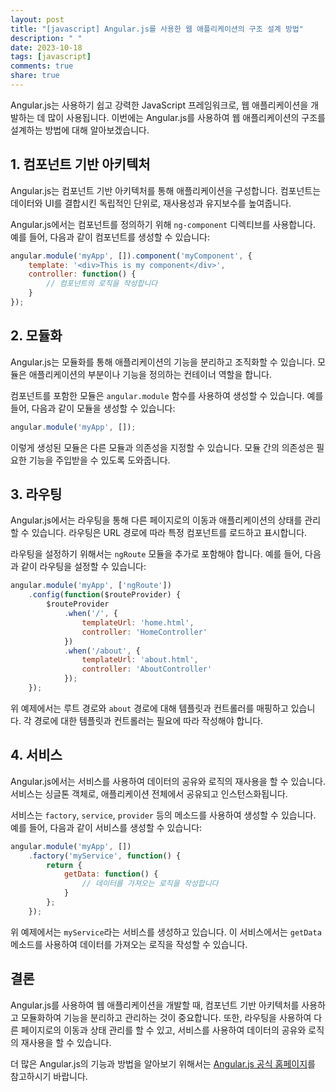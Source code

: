```yaml
---
layout: post
title: "[javascript] Angular.js를 사용한 웹 애플리케이션의 구조 설계 방법"
description: " "
date: 2023-10-18
tags: [javascript]
comments: true
share: true
---
```


Angular.js는 사용하기 쉽고 강력한 JavaScript 프레임워크로, 웹 애플리케이션을 개발하는 데 많이 사용됩니다. 이번에는 Angular.js를 사용하여 웹 애플리케이션의 구조를 설계하는 방법에 대해 알아보겠습니다.

## 1. 컴포넌트 기반 아키텍처

Angular.js는 컴포넌트 기반 아키텍처를 통해 애플리케이션을 구성합니다. 컴포넌트는 데이터와 UI를 결합시킨 독립적인 단위로, 재사용성과 유지보수를 높여줍니다. 

Angular.js에서는 컴포넌트를 정의하기 위해 `ng-component` 디렉티브를 사용합니다. 예를 들어, 다음과 같이 컴포넌트를 생성할 수 있습니다:

```javascript
angular.module('myApp', []).component('myComponent', {
    template: '<div>This is my component</div>',
    controller: function() {
        // 컴포넌트의 로직을 작성합니다
    }
});
```

## 2. 모듈화

Angular.js는 모듈화를 통해 애플리케이션의 기능을 분리하고 조직화할 수 있습니다. 모듈은 애플리케이션의 부분이나 기능을 정의하는 컨테이너 역할을 합니다. 

컴포넌트를 포함한 모듈은 `angular.module` 함수를 사용하여 생성할 수 있습니다. 예를 들어, 다음과 같이 모듈을 생성할 수 있습니다:

```javascript
angular.module('myApp', []);
```

이렇게 생성된 모듈은 다른 모듈과 의존성을 지정할 수 있습니다. 모듈 간의 의존성은 필요한 기능을 주입받을 수 있도록 도와줍니다.

## 3. 라우팅

Angular.js에서는 라우팅을 통해 다른 페이지로의 이동과 애플리케이션의 상태를 관리할 수 있습니다. 라우팅은 URL 경로에 따라 특정 컴포넌트를 로드하고 표시합니다.

라우팅을 설정하기 위해서는 `ngRoute` 모듈을 추가로 포함해야 합니다. 예를 들어, 다음과 같이 라우팅을 설정할 수 있습니다:

```javascript
angular.module('myApp', ['ngRoute'])
    .config(function($routeProvider) {
        $routeProvider
            .when('/', {
                templateUrl: 'home.html',
                controller: 'HomeController'
            })
            .when('/about', {
                templateUrl: 'about.html',
                controller: 'AboutController'
            });
    });
```

위 예제에서는 루트 경로와 `about` 경로에 대해 템플릿과 컨트롤러를 매핑하고 있습니다. 각 경로에 대한 템플릿과 컨트롤러는 필요에 따라 작성해야 합니다.

## 4. 서비스

Angular.js에서는 서비스를 사용하여 데이터의 공유와 로직의 재사용을 할 수 있습니다. 서비스는 싱글톤 객체로, 애플리케이션 전체에서 공유되고 인스턴스화됩니다.

서비스는 `factory`, `service`, `provider` 등의 메소드를 사용하여 생성할 수 있습니다. 예를 들어, 다음과 같이 서비스를 생성할 수 있습니다:

```javascript
angular.module('myApp', [])
    .factory('myService', function() {
        return {
            getData: function() {
                // 데이터를 가져오는 로직을 작성합니다
            }
        };
    });
```

위 예제에서는 `myService`라는 서비스를 생성하고 있습니다. 이 서비스에서는 `getData` 메소드를 사용하여 데이터를 가져오는 로직을 작성할 수 있습니다.

## 결론

Angular.js를 사용하여 웹 애플리케이션을 개발할 때, 컴포넌트 기반 아키텍처를 사용하고 모듈화하여 기능을 분리하고 관리하는 것이 중요합니다. 또한, 라우팅을 사용하여 다른 페이지로의 이동과 상태 관리를 할 수 있고, 서비스를 사용하여 데이터의 공유와 로직의 재사용을 할 수 있습니다.

더 많은 Angular.js의 기능과 방법을 알아보기 위해서는 [Angular.js 공식 홈페이지](https://angularjs.org/)를 참고하시기 바랍니다.